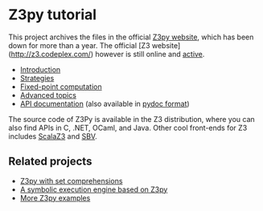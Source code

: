 # Z3py tutorial

This project archives the files in the official [Z3py website](http://rise4fun.com/z3py), which has been down for more than a year. The official [Z3 website] (http://z3.codeplex.com/) however is still online and [active](https://github.com/Z3Prover/z3).

* [Introduction](http://ericpony.github.io/z3py-tutorial/guide-examples.htm)
* [Strategies](http://ericpony.github.io/z3py-tutorial/strategies-examples.htm)
* [Fixed-point computation](http://ericpony.github.io/z3py-tutorial/fixpoint-examples.htm)
* [Advanced topics](http://ericpony.github.io/z3py-tutorial/advanced-examples.htm)
* [API documentation](http://z3prover.github.io/api/html/namespacez3py.html)  (also available in [pydoc format](http://z3prover.github.io/api/html/z3.html))

The source code of Z3Py is available in the Z3 distribution, where you can also find APIs in C, .NET, OCaml, and Java. Other cool front-ends for Z3 includes [ScalaZ3](https://github.com/epfl-lara/ScalaZ3) and [SBV](https://github.com/LeventErkok/sbv).

## Related projects

* [Z3py with set comprehensions](https://github.com/sllam/pysetcomp)
* [A symbolic execution engine based on Z3py](https://github.com/thomasjball/PyExZ3)
* [More Z3py examples](https://github.com/0vercl0k/z3-playground)
